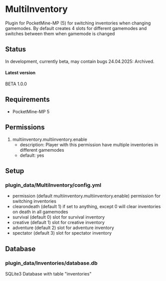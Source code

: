 # MultiInventory
 Plugin for PocketMine-MP (5) for switching inventories when changing gamemodes.
 By default creates 4 slots for different gamemodes and switches between them when gamemode is changed

## Status
In development, currently beta, may contain bugs
24.04.2025: Archived.
#### Latest version 
BETA 1.0.0

## Requirements
- PocketMine-MP 5

## Permissions
1. multiinventory.multiinventory.enable
   * description: Player with this permission have multiple inventories in different gamemodes
   * default: yes

## Setup
### plugin_data/MultiInventory/config.yml
 - permission (default multiinventory.multiinventory.enable) permission for switching inventories
 - clearondeath (default 1) if set to anything, except 0 will clear inventories on death in all gamemodes
 - survival (default 0) slot for survival inventory
 - creative (default 1) slot for creative inventory
 - adventure (default 2) slot for adventure inventory
 - spectator (default 3) slot for spectator inventory

## Database
### plugin_data/Inventories/database.db
 SQLite3 Database with table "inventories"

